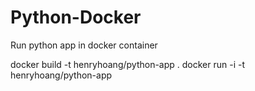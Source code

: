 Python-Docker
=============

Run python app in docker container

docker build -t henryhoang/python-app .
docker run -i -t henryhoang/python-app
